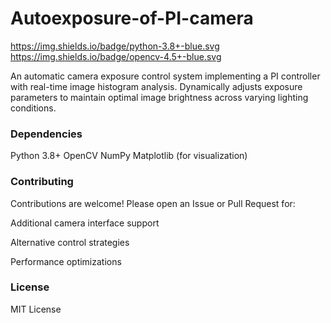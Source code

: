 # Autoexposure-of-PI-camera
https://img.shields.io/badge/python-3.8+-blue.svg
https://img.shields.io/badge/opencv-4.5+-blue.svg

An automatic camera exposure control system implementing a PI controller with real-time image histogram analysis. Dynamically adjusts exposure parameters to maintain optimal image brightness across varying lighting conditions.

### Dependencies
Python 3.8+
OpenCV
NumPy
Matplotlib (for visualization)

### Contributing
Contributions are welcome! Please open an Issue or Pull Request for:

Additional camera interface support

Alternative control strategies

Performance optimizations

### License
MIT License
